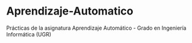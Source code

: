 # Aprendizaje-Automatico
Prácticas de la asignatura Aprendizaje Automático - Grado en Ingeniería Informática (UGR)
